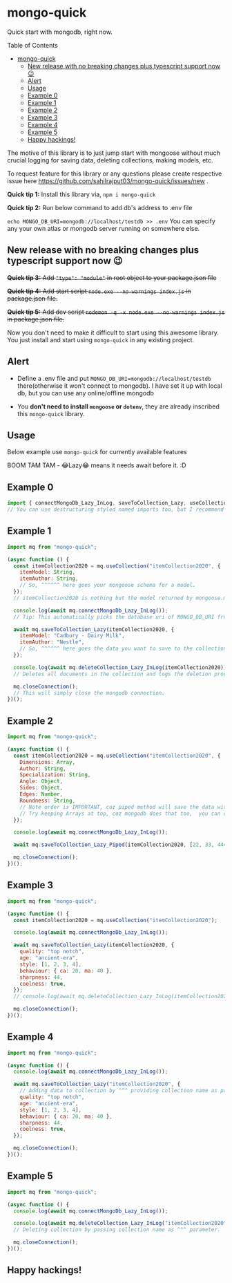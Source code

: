 # mongo-quick

Quick start with mongodb, right now.

Table of Contents

- [mongo-quick](#mongo-quick)
  - [New release with no breaking changes plus typescript support now 😉](#new-release-with-no-breaking-changes-plus-typescript-support-now-)
  - [Alert](#alert)
  - [Usage](#usage)
  - [Example 0](#example-0)
  - [Example 1](#example-1)
  - [Example 2](#example-2)
  - [Example 3](#example-3)
  - [Example 4](#example-4)
  - [Example 5](#example-5)
  - [Happy hackings!](#happy-hackings)

The motive of this library is to just jump start with mongoose without much crucial logging for saving data, deleting collections, making models, etc.

To request feature for this library or any questions please create respective issue here <https://github.com/sahilrajput03/mongo-quick/issues/new> .

**Quick tip 1:** Install this library via, `npm i mongo-quick`

**Quick tip 2:** Run below command to add db's address to .env file

`echo MONGO_DB_URI=mongodb://localhost/testdb >> .env` You can specify any your own atlas or mongodb server running on somewhere else.

## New release with no breaking changes plus typescript support now 😉

~~**Quick tip 3:** Add `"type": "module"` in root object to your package.json file~~

~~**Quick tip 4:** Add start script `node.exe --no-warnings index.js` in package.json file.~~

~~**Quick tip 5:** Add dev script `nodemon -q -x node.exe --no-warnings index.js` in package.json file.~~

Now you don't need to make it difficult to start using this awesome library. You just install and start using `mongo-quick` in any existing project.

## Alert

- Define a .env file and put `MONGO_DB_URI=mongodb://localhost/testdb` there(otherwise it won't connect to mongodb). I have set it up with local db, but you can use any
  online/offline mongodb

- You **don't need to install `mongoose` or `dotenv`**, they are already inscribed this `mongo-quick` library.

## Usage

Below example use `mongo-quick` for currently available features

BOOM TAM TAM - 😂Lazy😂 means it needs await before it. :D

## Example 0

```js
import { connectMongoDb_Lazy_InLog, saveToCollection_Lazy, useCollection, deleteCollection_Lazy_InLog, closeConnection, saveToCollection_Lazy_Piped } from "mongo-quick";
// You can use destructuring styled named imports too, but I recommend serving all of them just from a single default export just like I have done below examples via `mq`.
```

## Example 1

```js
import mq from "mongo-quick";

(async function () {
  const itemCollection2020 = mq.useCollection("itemCollection2020", {
    itemModel: String,
    itemAuthor: String,
    // So, ^^^^^^ here goes your mongoose schema for a model.
  });
  // itemCollection2020 is nothing but the model returned by mongoose.model() method.

  console.log(await mq.connectMongoDb_Lazy_InLog());
  // Tip: This automatically picks the database uri of MONGO_DB_URI from .env file.

  await mq.saveToCollection_Lazy(itemCollection2020, {
    itemModel: "Cadbury - Dairy Milk",
    itemAuthor: "Nestle",
    // So, ^^^^^^ here goes the data you want to save to the collection in mongodb.
  });

  console.log(await mq.deleteCollection_Lazy_InLog(itemCollection2020));
  // Deletes all documents in the collection and logs the deletion process info after that.

  mq.closeConnection();
  // This will simply close the mongodb connection.
})();
```

## Example 2

```js
import mq from "mongo-quick";

(async function () {
  const itemCollection2020 = mq.useCollection("itemCollection2020", {
    Dimensions: Array,
    Author: String,
    Specialization: String,
    Angle: Object,
    Sides: Object,
    Edges: Number,
    Roundness: String,
    // Note order is IMPORTANT, coz piped method will save the data with same order of the keys of the schema. :)
    // Try keeping Arrays at top, coz mongodb does that too,  you can obviously ignore this tip though.
  });

  console.log(await mq.connectMongoDb_Lazy_InLog());

  await mq.saveToCollection_Lazy_Piped(itemCollection2020, [22, 33, 444], "Ramanujan", "Mathematician", { x: 20, y: 30, z: 50 }, { x: 10, y: 8 }, 4, "Completely Round");

  mq.closeConnection();
})();
```

## Example 3

```js
import mq from "mongo-quick";

(async function () {
  const itemCollection2020 = mq.useCollection("itemCollection2020");

  console.log(await mq.connectMongoDb_Lazy_InLog());

  await mq.saveToCollection_Lazy(itemCollection2020, {
    quality: "top notch",
    age: "ancient-era",
    style: [1, 2, 3, 4],
    behaviour: { ca: 20, ma: 40 },
    sharpness: 44,
    coolness: true,
  });
  // console.log(await mq.deleteCollection_Lazy_InLog(itemCollection2020))

  mq.closeConnection();
})();
```

## Example 4

```js
import mq from "mongo-quick";

(async function () {
  console.log(await mq.connectMongoDb_Lazy_InLog());

  await mq.saveToCollection_Lazy("itemCollection2020", {
    // Adding data to collection by ^^^ providing collection name as parameter.
    quality: "top notch",
    age: "ancient-era",
    style: [1, 2, 3, 4],
    behaviour: { ca: 20, ma: 40 },
    sharpness: 44,
    coolness: true,
  });

  mq.closeConnection();
})();
```

## Example 5

```js
import mq from "mongo-quick";

(async function () {
  console.log(await mq.connectMongoDb_Lazy_InLog());

  console.log(await mq.deleteCollection_Lazy_InLog("itemCollection2020"));
  // Deleting collection by passing collection name as ^^^ parameter.

  mq.closeConnection();
})();
```

## Happy hackings!
